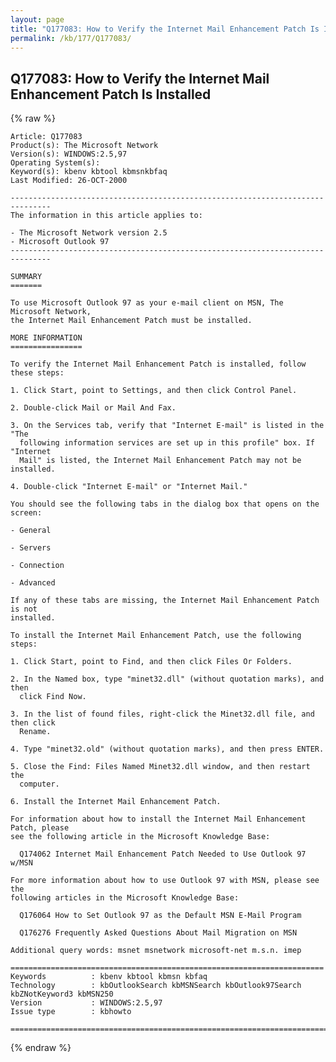 ```yaml
---
layout: page
title: "Q177083: How to Verify the Internet Mail Enhancement Patch Is Installed"
permalink: /kb/177/Q177083/
---
```


## Q177083: How to Verify the Internet Mail Enhancement Patch Is Installed

{% raw %}

	Article: Q177083
	Product(s): The Microsoft Network
	Version(s): WINDOWS:2.5,97
	Operating System(s): 
	Keyword(s): kbenv kbtool kbmsnkbfaq
	Last Modified: 26-OCT-2000
	
	-------------------------------------------------------------------------------
	The information in this article applies to:
	
	- The Microsoft Network version 2.5 
	- Microsoft Outlook 97 
	-------------------------------------------------------------------------------
	
	SUMMARY
	=======
	
	To use Microsoft Outlook 97 as your e-mail client on MSN, The Microsoft Network,
	the Internet Mail Enhancement Patch must be installed.
	
	MORE INFORMATION
	================
	
	To verify the Internet Mail Enhancement Patch is installed, follow these steps:
	
	1. Click Start, point to Settings, and then click Control Panel.
	
	2. Double-click Mail or Mail And Fax.
	
	3. On the Services tab, verify that "Internet E-mail" is listed in the "The
	  following information services are set up in this profile" box. If "Internet
	  Mail" is listed, the Internet Mail Enhancement Patch may not be installed.
	
	4. Double-click "Internet E-mail" or "Internet Mail."
	
	You should see the following tabs in the dialog box that opens on the screen:
	
	- General
	
	- Servers
	
	- Connection
	
	- Advanced
	
	If any of these tabs are missing, the Internet Mail Enhancement Patch is not
	installed.
	
	To install the Internet Mail Enhancement Patch, use the following steps:
	
	1. Click Start, point to Find, and then click Files Or Folders.
	
	2. In the Named box, type "minet32.dll" (without quotation marks), and then
	  click Find Now.
	
	3. In the list of found files, right-click the Minet32.dll file, and then click
	  Rename.
	
	4. Type "minet32.old" (without quotation marks), and then press ENTER.
	
	5. Close the Find: Files Named Minet32.dll window, and then restart the
	  computer.
	
	6. Install the Internet Mail Enhancement Patch.
	
	For information about how to install the Internet Mail Enhancement Patch, please
	see the following article in the Microsoft Knowledge Base:
	
	  Q174062 Internet Mail Enhancement Patch Needed to Use Outlook 97 w/MSN
	
	For more information about how to use Outlook 97 with MSN, please see the
	following articles in the Microsoft Knowledge Base:
	
	  Q176064 How to Set Outlook 97 as the Default MSN E-Mail Program
	
	  Q176276 Frequently Asked Questions About Mail Migration on MSN
	
	Additional query words: msnet msnetwork microsoft-net m.s.n. imep
	
	======================================================================
	Keywords          : kbenv kbtool kbmsn kbfaq
	Technology        : kbOutlookSearch kbMSNSearch kbOutlook97Search kbZNotKeyword3 kbMSN250
	Version           : WINDOWS:2.5,97
	Issue type        : kbhowto
	
	=============================================================================
	

{% endraw %}
